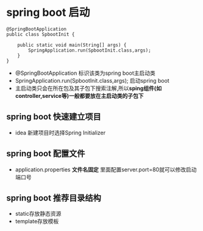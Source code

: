 # spring boot 启动
```
@SpringBootApplication
public class SpbootInit {

    public static void main(String[] args) {
        SpringApplication.run(SpbootInit.class,args);
    }
}
```

* @SpringBootApplication 标识该类为spring boot主启动类
* SpringApplication.run(SpbootInit.class,args); 启动spring boot
* 主启动类只会在所在包及其子包下搜索注解,所以**sping组件(如controller,service等)一般都要放在主启动类的子包下**
## spring boot 快速建立项目
* idea 新建项目时选择Spring Initializer
## spring boot 配置文件
* application.properties **文件名固定**  里面配置server.port=80就可以修改启动端口号
## spring boot 推荐目录结构
* static存放静态资源
* template存放模板
